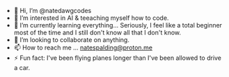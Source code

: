 - 👋 Hi, I’m @natedawgcodes
- 👀 I’m interested in AI & teeaching myself how to code.
- 🌱 I’m currently learning everything... Seriously, I feel like a total beginner most of the time and I still don't know all that I don't know.
- 💞️ I’m looking to collaborate on anything.
- 📫 How to reach me ... natespalding@proton.me
- ⚡ Fun fact: I've been flying planes longer than I've been allowed to drive a car.

<!---
natedawgcodes/natedawgcodes is a ✨ special ✨ repository because its `README.md` (this file) appears on your GitHub profile.
You can click the Preview link to take a look at your changes.
--->
